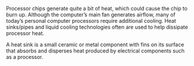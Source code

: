 Processor chips generate quite a bit of heat, which could cause the chip to burn up.
Although the computer’s main fan generates airflow, many of today’s personal computer processors require additional cooling.
Heat sinks/pipes and liquid cooling technologies often are used to help dissipate processor heat.


A heat sink is a small ceramic or metal component with fins on its surface that absorbs and disperses heat produced by
electrical components such as a processor.
